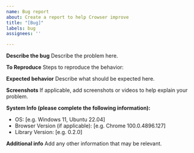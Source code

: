 ```yaml
---
name: Bug report
about: Create a report to help Crowser improve
title: "[Bug]"
labels: bug
assignees: ''

---
```


**Describe the bug**
Describe the problem here.

**To Reproduce**
Steps to reproduce the behavior:

**Expected behavior**
Describe what should be expected here.

**Screenshots**
If applicable, add screenshots or videos to help explain your problem.

**System Info (please complete the following information):**
 - OS: [e.g. Windows 11, Ubuntu 22.04]
 - Browser Version (if applicable): [e.g. Chrome 100.0.4896.127]
 - Library Version: [e.g. 0.2.0]

**Additional info**
Add any other information that may be relevant.
